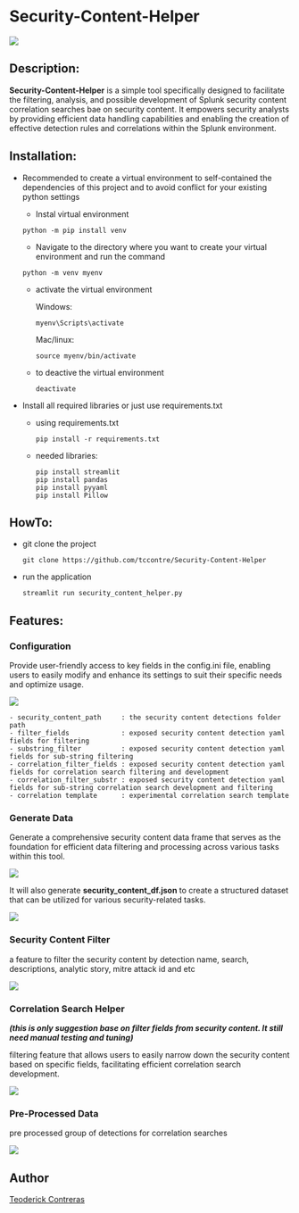 # Security-Content-Helper

<img src="images/banner.png"> </img>


## Description:
<b>Security-Content-Helper</b> is a simple tool specifically designed to facilitate the filtering, analysis, and possible development of Splunk security content correlation searches bae on security content. It empowers security analysts by providing efficient data handling capabilities and enabling the creation of effective detection rules and correlations within the Splunk environment.


## Installation:
- Recommended to create a virtual environment to self-contained the dependencies of this project and to avoid conflict for your existing python settings

  - Instal virtual environment
  ```
  python -m pip install venv
  ```
  - Navigate to the directory where you want to create your virtual environment and run the command
  
  ```
  python -m venv myenv
  ```
  
  - activate the virtual environment
    
    Windows:
    ```
    myenv\Scripts\activate
    ```

    Mac/linux:
    ```
    source myenv/bin/activate
    ```
  - to deactive the virtual environment
    ```
    deactivate
    ```
- Install all required libraries or just use requirements.txt
  - using requirements.txt
    ```
    pip install -r requirements.txt
    ```
  - needed libraries:
    ```
    pip install streamlit
    pip install pandas
    pip install pyyaml
    pip install Pillow
    ```
## HowTo:

- git clone the project
  ```
  git clone https://github.com/tccontre/Security-Content-Helper
  ```
- run the application
  ```
  streamlit run security_content_helper.py
  ```

## Features:
### Configuration
Provide user-friendly access to key fields in the config.ini file, enabling users to easily modify and enhance its settings to suit their specific needs and optimize usage.

<img src="images/configuration.png"> </img>

```
- security_content_path     : the security content detections folder path
- filter_fields             : exposed security content detection yaml fields for filtering
- substring_filter          : exposed security content detection yaml fields for sub-string filtering
- correlation_filter_fields : exposed security content detection yaml fields for correlation search filtering and development
- correlation_filter_substr : exposed security content detection yaml fields for sub-string correlation search development and filtering
- correlation template      : experimental correlation search template
```

### Generate Data
Generate a comprehensive security content data frame that serves as the foundation for efficient data filtering and processing across various tasks within this tool.


<img src="images/generate.png"> </img>

It will also generate <b>security_content_df.json</b> to create a structured dataset that can be utilized for various security-related tasks.

<img src="images/generate2.png"> </img>

### Security Content Filter
a feature to filter the security content by detection name, search, descriptions, analytic story, mitre attack id and etc

<img src="images/sec_filter.png"> </img>

### Correlation Search Helper 
<b><i>(this is only suggestion base on filter fields from security content. It still need manual testing and tuning)</i></b>

filtering feature that allows users to easily narrow down the security content based on specific fields, facilitating efficient correlation search development.

<img src="images/cor_filter.png"> </img>

### Pre-Processed Data
pre processed group of detections for correlation searches

<img src="images/pre-process.png"> </img>



## Author
[Teoderick Contreras](https://twitter.com/tccontre18)
